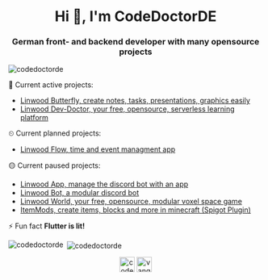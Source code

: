 <h1 align="center">Hi 👋, I'm CodeDoctorDE</h1>
<h3 align="center">German front- and backend developer with many opensource projects</h3>

<p align="left"> <img src="https://komarev.com/ghpvc/?username=codedoctorde" alt="codedoctorde" /> </p>

💪 Current active projects:
- [Linwood Butterfly, create notes, tasks, presentations, graphics easily](https://github.com/LinwoodCloud/Butterfly)
- [Linwood Dev-Doctor, your free, opensource, serverless learning platform](https://github.com/LinwoodCloud/dev_doctor)

⏲ Current planned projects:
- [Linwood Flow, time and event managment app](https://github.com/LinwoodCloud/Flow)

🟡 Current paused projects:
- [Linwood App, manage the discord bot with an app](https://github.com/LinwoodCloud/App)
- [Linwood Bot, a modular discord bot](https://github.com/LinwoodCloud/Bot)
- [Linwood World, your free, opensource, modular voxel space game](https://github.com/LinwoodCloud/world)
- [ItemMods, create items, blocks and more in minecraft (Spigot Plugin)](https://github.com/CodeDoctorDE/ItemMods)

⚡ Fun fact **Flutter is lit!**

<p><img align="left" src="https://github-readme-stats.vercel.app/api/top-langs/?username=codedoctorde&layout=compact&theme=radical" alt="codedoctorde" /></p>

<p>&nbsp;<img align="center" src="https://github-readme-stats.vercel.app/api?username=codedoctorde&show_icons=true&theme=radical" alt="codedoctorde" /></p>

<p align="center">
<a href="https://twitter.com/codedoctorde" target="blank"><img align="center" src="https://cdn.jsdelivr.net/npm/simple-icons@3.0.1/icons/twitter.svg" alt="codedoctorde" height="30" width="30" /></a>
<a href="https://www.youtube.com/c/vangorahd" target="blank"><img align="center" src="https://cdn.jsdelivr.net/npm/simple-icons@3.0.1/icons/youtube.svg" alt="vangorahd" height="30" width="30" /></a>
</p>
